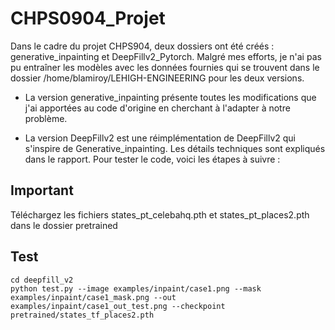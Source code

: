 # CHPS0904_Projet
Dans le cadre du projet CHPS904, deux dossiers ont été créés : generative_inpainting et DeepFillv2_Pytorch. Malgré mes efforts, je n'ai pas pu entraîner les modèles avec les données fournies qui se trouvent dans le dossier /home/blamiroy/LEHIGH-ENGINEERING pour les deux versions.

* La version generative_inpainting présente toutes les modifications que j'ai apportées au code d'origine en cherchant à l'adapter à notre problème.

* La version DeepFillv2 est une réimplémentation de DeepFillv2 qui s'inspire de Generative_inpainting. Les détails techniques sont expliqués dans le rapport. Pour tester le code, voici les étapes à suivre :


## Important

Téléchargez les fichiers states_pt_celebahq.pth et states_pt_places2.pth dans le dossier pretrained

## Test
`cd deepfill_v2`<br>
`python test.py --image examples/inpaint/case1.png --mask examples/inpaint/case1_mask.png --out examples/inpaint/case1_out_test.png --checkpoint pretrained/states_tf_places2.pth`
